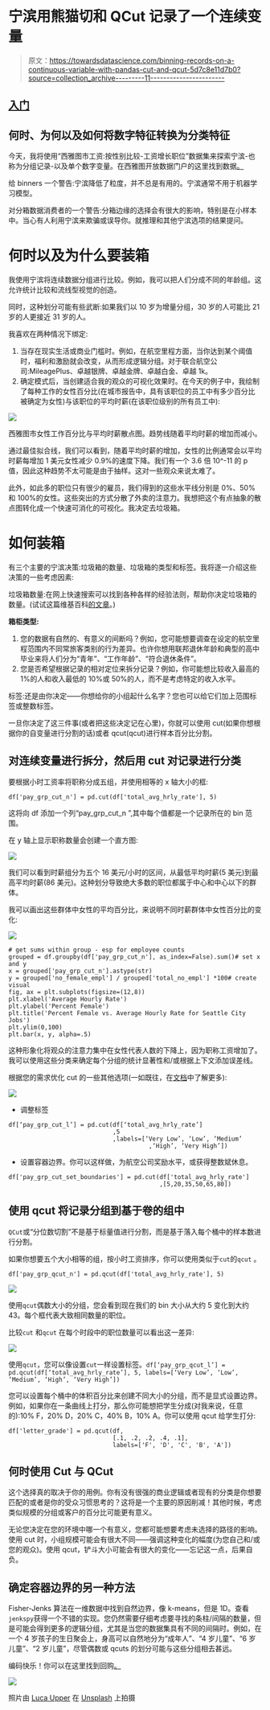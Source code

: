 # 宁滨用熊猫切和 QCut 记录了一个连续变量

> 原文：<https://towardsdatascience.com/binning-records-on-a-continuous-variable-with-pandas-cut-and-qcut-5d7c8e11d7b0?source=collection_archive---------11----------------------->

## [入门](https://towardsdatascience.com/tagged/getting-started)

## 何时、为何以及如何将数字特征转换为分类特征

今天，我将使用“西雅图市工资:按性别比较-工资增长职位”数据集来探索宁滨-也称为分组记录-以及单个数字变量。在西雅图开放数据门户的这里找到数据[。](https://data.seattle.gov/City-Business/City-of-Seattle-Wages-Comparison-by-Gender-Wage-Pr/k9m8-nhz3)

给 binners 一个警告:宁滨降低了粒度，并不总是有用的。宁滨通常不用于机器学习模型。

对分箱数据消费者的一个警告:分箱边缘的选择会有很大的影响，特别是在小样本中。当心有人利用宁滨来欺骗或误导你。就推理和其他宁滨选项的结果提问。

# 何时以及为什么要装箱

我使用宁滨将连续数据分组进行比较。例如，我可以把人们分成不同的年龄组。这允许统计比较和流线型视觉的创造。

同时，这种划分可能有些武断:如果我们以 10 岁为增量分组，30 岁的人可能比 21 岁的人更接近 31 岁的人。

我喜欢在两种情况下绑定:

1.  当存在现实生活或商业门槛时。例如，在航空里程方面，当你达到某个阈值时，福利和激励就会改变，从而形成逻辑分组。对于联合航空公司:MileagePlus、卓越银牌、卓越金牌、卓越白金、卓越 1k。
2.  确定模式后，当创建适合我的观众的可视化效果时。在今天的例子中，我绘制了每种工作的女性百分比(在城市报告中，具有该职位的员工中有多少百分比被确定为女性)与该职位的平均时薪(在该职位级别的所有员工中):

![](img/ae5bf2a2f6dc7b7fe8f9ba384c9c812e.png)

西雅图市女性工作百分比与平均时薪散点图。趋势线随着平均时薪的增加而减小。

通过最佳拟合线，我们可以看到，随着平均时薪的增加，女性的比例通常会以平均时薪每增加 1 美元女性减少 0.9%的速度下降。我们有一个 3.6 倍 10^-11 的 p 值，因此这种趋势不太可能是由于抽样。这对一些观众来说太难了。

此外，如此多的职位只有很少的雇员，我们得到的这些水平线分别是 0%、50%和 100%的女性。这些突出的方式分散了外卖的注意力。我想把这个有点抽象的散点图转化成一个快速可消化的可视化。我决定去垃圾箱。

# 如何装箱

有三个主要的宁滨决策:垃圾箱的数量、垃圾箱的类型和标签。我将逐一介绍这些决策的一些考虑因素:

垃圾箱数量:在网上快速搜索可以找到各种各样的经验法则，帮助你决定垃圾箱的数量。(试试这篇维基百科[的文章](https://en.wikipedia.org/wiki/Histogram#Number_of_bins_and_width)。)

**箱柜类型:**

1.  您的数据有自然的、有意义的间断吗？例如，您可能想要调查在设定的航空里程范围内不同常旅客类别的行为差异。也许你想用联邦退休年龄和典型的高中毕业来将人们分为“青年”、“工作年龄”、“符合退休条件”。
2.  您是否希望根据记录的相对定位来拆分记录？例如，你可能想比较收入最高的 1%的人和收入最低的 10%或 50%的人，而不是考虑特定的收入水平。

标签:还是由你决定——你想给你的小组起什么名字？您也可以给它们加上范围标签或整数标签。

一旦你决定了这三件事(或者把这些决定记在心里)，你就可以使用 cut(如果你想根据你的自变量进行分割的话)或者 qcut(qcut)进行样本百分比分割。

## 对连续变量进行拆分，然后用 cut 对记录进行分类

要根据小时工资率将职称分成五组，并使用相等的 x 轴大小的框:

```
df['pay_grp_cut_n'] = pd.cut(df['total_avg_hrly_rate'], 5)
```

这将向 df 添加一个列“pay_grp_cut_n ”,其中每个值都是一个记录所在的 bin 范围。

在 y 轴上显示职称数量会创建一个直方图:

![](img/68793a1233680b87def811f1a8b69d63.png)

我们可以看到时薪组分为五个 16 美元/小时的区间，从最低平均时薪(5 美元)到最高平均时薪(86 美元)。这种划分导致绝大多数的职位都属于中心和中心以下的群体。

我可以画出这些群体中女性的平均百分比，来说明不同时薪群体中女性百分比的变化:

![](img/a6766b4e51cb64cfe6c443e4ef452b28.png)

```
# get sums within group - esp for employee counts
grouped = df.groupby(df['pay_grp_cut_n'], as_index=False).sum()# set x and y
x = grouped['pay_grp_cut_n'].astype(str)
y = grouped['no_female_empl'] / grouped['total_no_empl'] *100# create visual
fig, ax = plt.subplots(figsize=(12,8))
plt.xlabel('Average Hourly Rate')
plt.ylabel('Percent Female')
plt.title('Percent Female vs. Average Hourly Rate for Seattle City Jobs')
plt.ylim(0,100)
plt.bar(x, y, alpha=.5)
```

这种形象化将观众的注意力集中在女性代表人数的下降上，因为职称工资增加了。我可以使用这些分类来确定每个分组的统计显著性和/或根据上下文添加误差线。

根据您的需求优化 cut 的一些其他选项(一如既往，在[文档](https://pandas.pydata.org/pandas-docs/stable/reference/api/pandas.cut.html)中了解更多):

![](img/9d86e1e46a78266eaea3258ee7b8858a.png)

*   调整标签

```
df[‘pay_grp_cut_l’] = pd.cut(df[‘total_avg_hrly_rate’]
                             ,5
                             ,labels=[‘Very Low’, ‘Low’, ‘Medium’
                                       ,‘High’, ‘Very High’])
```

*   设置容器边界。你可以这样做，为航空公司奖励水平，或获得整数斌休息。

```
df['pay_grp_cut_set_boundaries'] = pd.cut(df['total_avg_hrly_rate']
                                          ,[5,20,35,50,65,80])
```

## 使用 qcut 将记录分组到基于卷的组中

`QCut`或“分位数切割”不是基于标量值进行分割，而是基于落入每个桶中的样本数进行分割。

如果你想要五个大小相等的组，按小时工资排序，你可以使用类似于`cut`的`qcut` 。

```
df['pay_grp_qcut_n'] = pd.qcut(df['total_avg_hrly_rate'], 5)
```

![](img/37e87b5b9475f6e8cb26dc30c6a9b7af.png)

使用`qcut`偶数大小的分组，您会看到现在我们的 bin 大小从大约 5 变化到大约 43。每个框代表大致相同数量的职位。

比较`cut` 和`qcut` 在每个时段中的职位数量可以看出这一差异:

![](img/d6583f2b107c7a17dce6c4256854896a.png)

使用`qcut`，您可以像设置`cut`一样设置标签。`df[‘pay_grp_qcut_l’] = pd.qcut(df[‘total_avg_hrly_rate’], 5, labels=[‘Very Low’, ‘Low’, ‘Medium’, ‘High’, ‘Very High’])`

您可以设置每个桶中的体积百分比来创建不同大小的分组，而不是显式设置边界。例如，如果你在一条曲线上打分，那么你可能想把学生分成(对我来说，任意的):10% F，20% D，20% C，40% B，10% A。你可以使用 qcut 给学生打分:

```
df['letter_grade'] = pd.qcut(df, 
                             [.1, .2, .2, .4, .1], 
                             labels=['F', 'D', 'C', 'B', 'A']) 
```

## 何时使用 Cut 与 QCut

这个选择真的取决于你的用例。你有没有很强的商业逻辑或者现有的分类是你想要匹配的或者是你的受众习惯思考的？这将是一个主要的原因削减！其他时候，考虑类似规模的分组或客户的百分比可能更有意义。

无论您决定在您的环境中哪一个有意义，您都可能想要考虑未选择的路径的影响。使用 cut 时，小组规模可能会有很大不同——强调这种变化的幅度(为您自己和/或您的观众)。使用 qcut，铲斗大小可能会有很大的变化——忘记这一点，后果自负。

## 确定容器边界的另一种方法

Fisher-Jenks 算法在一维数据中找到自然边界，像 k-means，但是 1D。查看`jenkspy`获得一个不错的实现。您仍然需要仔细考虑要寻找的条柱/间隔的数量，但是可能会得到更多的逻辑分组，尤其是当您的数据集具有不同的间隔时。例如，在一个 4 岁孩子的生日聚会上，身高可以自然地分为“成年人”、“4 岁儿童”、“6 岁儿童”、“2 岁儿童”，尽管偶数或 qcuts 的划分可能与这些分组相去甚远。

编码快乐！你可以在这里找到回购[。](https://github.com/allisoncstafford/cut_qcut_blog)

![](img/edb720e1d064496fc46716df7e6323ef.png)

照片由 [Luca Upper](https://unsplash.com/@lucistan?utm_source=medium&utm_medium=referral) 在 [Unsplash](https://unsplash.com?utm_source=medium&utm_medium=referral) 上拍摄